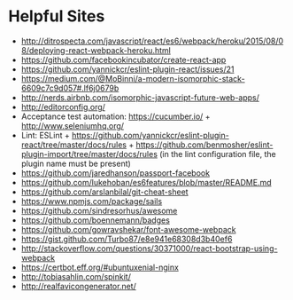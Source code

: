 # Helpful Sites

- http://ditrospecta.com/javascript/react/es6/webpack/heroku/2015/08/08/deploying-react-webpack-heroku.html
- https://github.com/facebookincubator/create-react-app
- https://github.com/yannickcr/eslint-plugin-react/issues/21
- https://medium.com/@MoBinni/a-modern-isomorphic-stack-6609c7c9d057#.lf6j0679b
- http://nerds.airbnb.com/isomorphic-javascript-future-web-apps/
- http://editorconfig.org/
- Acceptance test automation: https://cucumber.io/ + http://www.seleniumhq.org/
- Lint: ESLint + https://github.com/yannickcr/eslint-plugin-react/tree/master/docs/rules + https://github.com/benmosher/eslint-plugin-import/tree/master/docs/rules (in the lint configuration file, the plugin name must be present)
- https://github.com/jaredhanson/passport-facebook
- https://github.com/lukehoban/es6features/blob/master/README.md
- https://github.com/arslanbilal/git-cheat-sheet
- https://www.npmjs.com/package/sails
- https://github.com/sindresorhus/awesome
- https://github.com/boennemann/badges
- https://github.com/gowravshekar/font-awesome-webpack
- https://gist.github.com/Turbo87/e8e941e68308d3b40ef6
- http://stackoverflow.com/questions/30371000/react-bootstrap-using-webpack
- https://certbot.eff.org/#ubuntuxenial-nginx
- http://tobiasahlin.com/spinkit/
- http://realfavicongenerator.net/


